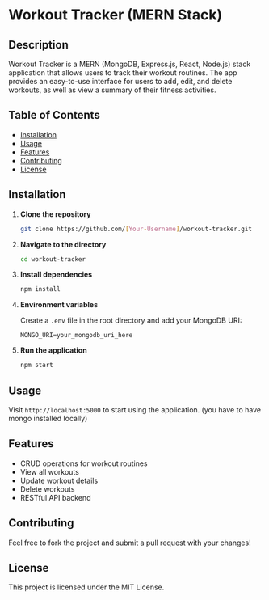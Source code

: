 # Workout Tracker (MERN Stack)

## Description

Workout Tracker is a MERN (MongoDB, Express.js, React, Node.js) stack application that allows users to track their workout routines. The app provides an easy-to-use interface for users to add, edit, and delete workouts, as well as view a summary of their fitness activities.

<!-- ![App Screenshot](./screenshot.png) -->

## Table of Contents

- [Installation](#installation)
- [Usage](#usage)
- [Features](#features)
- [Contributing](#contributing)
- [License](#license)

## Installation

1. **Clone the repository**

    ```bash
    git clone https://github.com/[Your-Username]/workout-tracker.git
    ```

2. **Navigate to the directory**

    ```bash
    cd workout-tracker
    ```

3. **Install dependencies**

    ```bash
    npm install
    ```

4. **Environment variables**

    Create a `.env` file in the root directory and add your MongoDB URI:

    ```
    MONGO_URI=your_mongodb_uri_here
    ```

5. **Run the application**

    ```bash
    npm start
    ```

## Usage

Visit `http://localhost:5000` to start using the application. (you have to have mongo installed locally)

## Features

- CRUD operations for workout routines
- View all workouts
- Update workout details
- Delete workouts
- RESTful API backend

## Contributing

Feel free to fork the project and submit a pull request with your changes!

## License

This project is licensed under the MIT License.
